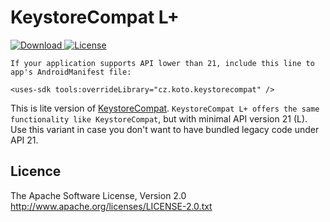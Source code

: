 # KeystoreCompat L+


[ ![Download](https://api.bintray.com/packages/kotomisak/cz.koto/android-keystore-compat-elplus/images/download.svg) ](https://bintray.com/kotomisak/cz.koto/android-keystore-compat-elplus/_latestVersion)
[![License](https://img.shields.io/badge/License-Apache%202.0-blue.svg)](https://opensource.org/licenses/Apache-2.0)


```
If your application supports API lower than 21, include this line to app's AndroidManifest file:
  
<uses-sdk tools:overrideLibrary="cz.koto.keystorecompat" />

```


This is lite version of [KeystoreCompat](../android-keystore-compat/readme.md). 
`KeystoreCompat L+ offers the same functionality like KeystoreCompat`, but with minimal API version 21 (L).
Use this variant in case you don't want to have bundled legacy code under API 21. 



## Licence ##
The Apache Software License, Version 2.0
http://www.apache.org/licenses/LICENSE-2.0.txt

